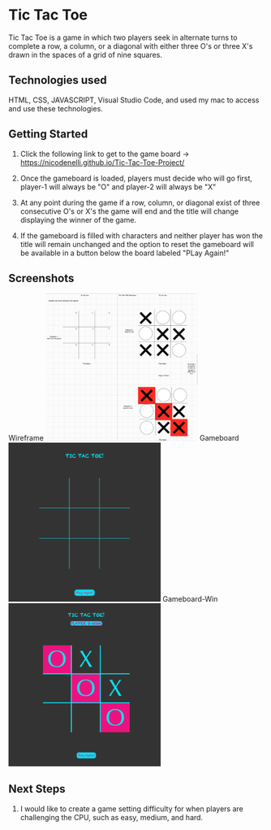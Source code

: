 # Tic Tac Toe
Tic Tac Toe is a game in which two players seek in alternate turns to complete a row, a column, or a diagonal with either three O's or three X's drawn in the spaces of a grid of nine squares.
## Technologies used
HTML, CSS, JAVASCRIPT, Visual Studio Code, and used my mac to access and use these technologies.
## Getting Started
1) Click the following link to get to the game board -> https://nicodenelli.github.io/Tic-Tac-Toe-Project/

2) Once the gameboard is loaded, players must decide who will go first, player-1 will always be "O" and player-2 will always be "X"

3) At any point during the game if a row, column, or diagonal exist of three consecutive O's or X's the game will end and the title will change displaying the winner of the game. 

4) If the gameboard is filled with characters and neither player has won the title will remain unchanged and the option to reset the gameboard will be available in a button below the board labeled "PLay Again!"
## Screenshots
Wireframe
<img src="images/wireframe.png" alt="wireframe" style="display: inline-block; margin: 0 auto; max-width: 300px">
Gameboard
<img src="images/gameboard.png" alt="gameboard" style="display: inline-block; margin: 0 auto; max-width: 300px">
Gameboard-Win
<img src="images/gameboard-win.png" alt="gameboard-win" style="display: inline-block; margin: 0 auto; max-width: 300px">

## Next Steps

1) I would like to create a game setting difficulty for when players are challenging the CPU, such as easy, medium, and hard.



